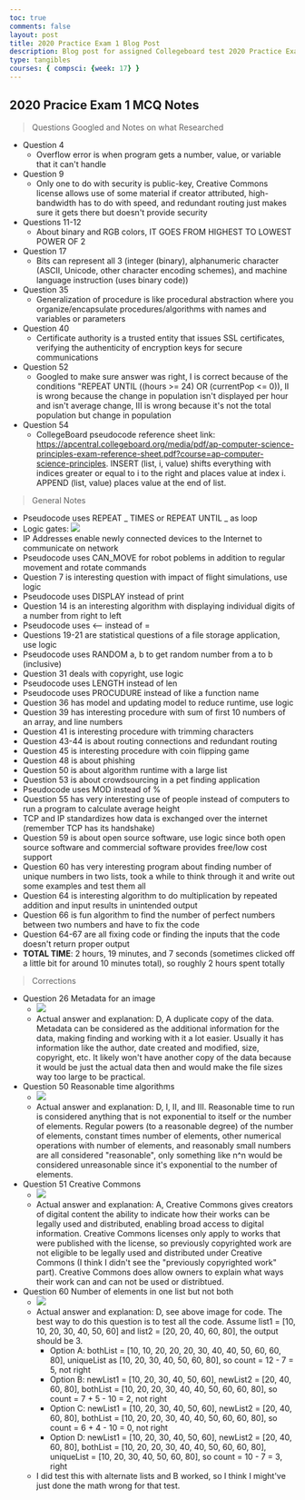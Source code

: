 ```yaml
---
toc: true
comments: false
layout: post
title: 2020 Practice Exam 1 Blog Post
description: Blog post for assigned Collegeboard test 2020 Practice Exam 1 MCQ with notes, time taken, and corrections
type: tangibles
courses: { compsci: {week: 17} }
---
```


## 2020 Pracice Exam 1 MCQ Notes
> Questions Googled and Notes on what Researched
- Question 4
    - Overflow error is when program gets a number, value, or variable that it can't handle
- Question 9
    - Only one to do with security is public-key, Creative Commons license allows use of some material if creator attributed, high-bandwidth has to do with speed, and redundant routing just makes sure it gets there but doesn't provide security
- Questions 11-12
    - About binary and RGB colors, IT GOES FROM HIGHEST TO LOWEST POWER OF 2
- Question 17
    - Bits can represent all 3 (integer (binary), alphanumeric character (ASCII, Unicode, other character encoding schemes), and machine language instruction (uses binary code))
- Question 35
    - Generalization of procedure is like procedural abstraction where you organize/encapsulate procedures/algorithms with names and variables or parameters
- Question 40
    - Certificate authority is a trusted entity that issues SSL certificates, verifying the authenticity of encryption keys for secure  communications
- Question 52
    - Googled to make sure answer was right, I is correct because of the conditions "REPEAT UNTIL ((hours >= 24) OR (currentPop <= 0)), II is wrong because the change in population isn't displayed per hour and isn't average change, III is wrong because it's not the total population but change in population
- Question 54
    - CollegeBoard pseudocode reference sheet link: https://apcentral.collegeboard.org/media/pdf/ap-computer-science-principles-exam-reference-sheet.pdf?course=ap-computer-science-principles. INSERT (list, i, value) shifts everything with indices greater or equal to i to the right and places value at index i. APPEND (list, value) places value at the end of list.

> General Notes
- Pseudocode uses REPEAT _ TIMES or REPEAT UNTIL _ as loop
- Logic gates: <img src="https://global.discourse-cdn.com/codecademy/original/5X/9/2/5/e/925ecf1588b896bd5e07dfd730abfb17b4c138ee.png">
- IP Addresses enable newly connected devices to the Internet to communicate on network
- Pseudocode uses CAN_MOVE for robot poblems in addition to regular movement and rotate commands
- Question 7 is interesting question with impact of flight simulations, use logic
- Pseudocode uses DISPLAY instead of print
- Question 14 is an interesting algorithm with displaying individual digits of a number from right to left
- Pseudocode uses <-- instead of =
- Questions 19-21 are statistical questions of a file storage application, use logic
- Pseudocode uses RANDOM a, b to get random number from a to b (inclusive)
- Question 31 deals with copyright, use logic
- Pseudocode uses LENGTH instead of len
- Pseudocode uses PROCUDURE instead of like a function name
- Question 36 has model and updating model to reduce runtime, use logic
- Question 39 has interesting procedure with sum of first 10 numbers of an array, and line numbers
- Question 41 is interesting procedure with trimming characters
- Question 43-44 is about routing connections and redundant routing
- Question 45 is interesting procedure with coin flipping game
- Question 48 is about phishing
- Question 50 is about algorithm runtime with a large list
- Question 53 is about crowdsourcing in a pet finding application
- Pseudocode uses MOD instead of %
- Question 55 has very interesting use of people instead of computers to run a program to calculate average height
- TCP and IP standardizes how data is exchanged over the internet (remember TCP has its handshake)
- Question 59 is about open source software, use logic since both open source software and commercial software provides free/low cost support
- Question 60 has very interesting program about finding number of unique numbers in two lists, took a while to think through it and write out some examples and test them all
- Question 64 is interesting algorithm to do multiplication by repeated addition and input results in unintended output
- Question 66 is fun algorithm to find the number of perfect numbers between two numbers and have to fix the code
- Question 64-67 are all fixing code or finding the inputs that the code doesn't return proper output
- **TOTAL TIME**: 2 hours, 19 minutes, and 7 seconds (sometimes clicked off a little bit for around 10 minutes total), so roughly 2 hours spent totally

> Corrections
- Question 26 Metadata for an image
    - <img src="https://i.postimg.cc/ZK6J0jTh/Q26.jpg">
    - Actual answer and explanation: D, A duplicate copy of the data. Metadata can be considered as the additional information for the data, making finding and working with it a lot easier. Usually it has information like the author, date created and modified, size, copyright, etc. It likely won't have another copy of the data because it would be just the actual data then and would make the file sizes way too large to be practical.
- Question 50 Reasonable time algorithms
    - <img src="https://i.postimg.cc/nhZpm7z9/Q50.jpg">
    - Actual answer and explanation: D, I, II, and III. Reasonable time to run is considered anything that is not exponential to itself or the number of elements. Regular powers (to a reasonable degree) of the number of elements, constant times number of elements, other numerical operations with number of elements, and reasonably small numbers are all considered "reasonable", only something like n^n would be considered unreasonable since it's exponential to the number of elements.
- Question 51 Creative Commons
    - <img src="https://i.postimg.cc/nhkZGzjR/Q51.jpg">
    - Actual answer and explanation: A, Creative Commons gives creators of digital content the ability to indicate how their works can be legally used and distributed, enabling broad access to digital information. Creative Commons licenses only apply to works that were published with the license, so previously copyrighted work are not eligible to be legally used and distributed under Creative Commons (I think I didn't see the "previously copyrighted work" part). Creative Commons does allow owners to explain what ways their work can and can not be used or distribtued.
- Question 60 Number of elements in one list but not both
    - <img src="https://i.postimg.cc/pdLvGHK2/Q60.jpg">
    - Actual answer and explanation: D, see above image for code. The best way to do this question is to test all the code. Assume list1 = [10, 10, 20, 30, 40, 50, 60] and list2 = [20, 20, 40, 60, 80], the output should be 3.
        - Option A: bothList = [10, 10, 20, 20, 20, 30, 40, 40, 50, 60, 60, 80], uniqueList as [10, 20, 30, 40, 50, 60, 80], so count = 12 - 7 = 5, not right
        - Option B: newList1 = [10, 20, 30, 40, 50, 60], newList2 = [20, 40, 60, 80], bothList = [10, 20, 20, 30, 40, 40, 50, 60, 60, 80], so count = 7 + 5 - 10 = 2, not right
        - Option C: newList1 = [10, 20, 30, 40, 50, 60], newList2 = [20, 40, 60, 80], bothList = [10, 20, 20, 30, 40, 40, 50, 60, 60, 80], so count = 6 + 4 - 10 = 0, not right
        - Option D: newList1 = [10, 20, 30, 40, 50, 60], newList2 = [20, 40, 60, 80], bothList = [10, 20, 20, 30, 40, 40, 50, 60, 60, 80], uniqueList = [10, 20, 30, 40, 50, 60, 80], so count = 10 - 7 = 3, right
    - I did test this with alternate lists and B worked, so I think I might've just done the math wrong for that test.